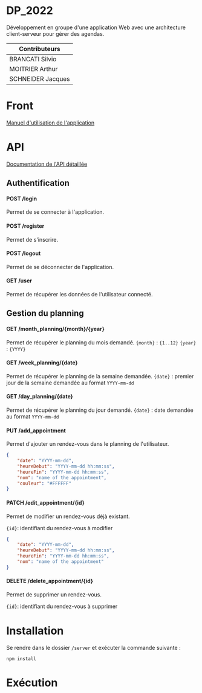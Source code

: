 
# DP_2022
Développement en groupe d'une application Web avec une architecture client-serveur pour gérer des agendas.

|Contributeurs    |
|-----------------|
|BRANCATI Silvio  |
|MOITRIER Arthur  |
|SCHNEIDER Jacques|

# Front
[Manuel d'utilisation de l'application](https://github.com/schneiderjacques/DP_2022/blob/master/documentation/Manuel%20utilisation%20-%20Front.pdf)

# API
[Documentation de l'API détaillée](https://documenter.getpostman.com/view/20058446/2s847PKVEZ)

## Authentification

#### POST /login
Permet de se connecter à l'application.
#### POST /register
Permet de s'inscrire.
#### POST /logout
Permet de se déconnecter de l'application.
#### GET /user
Permet de récupérer les données de l'utilisateur connecté.

## Gestion du planning
#### GET /month_planning/{month}/{year}
Permet de récupérer le planning du mois demandé.
`{month}` : `{1..12}`
`{year}` : `{YYYY}`
#### GET /week_planning/{date}
Permet de récupérer le planning de la semaine demandée.
`{date}` : premier jour de la semaine demandée au format `YYYY-mm-dd`
#### GET /day_planning/{date}
Permet de récupérer le planning du jour demandé.
`{date}` : date demandée au format `YYYY-mm-dd`
#### PUT /add_appointment
Permet d'ajouter un rendez-vous dans le planning de l'utilisateur.
```json
{
    "date": "YYYY-mm-dd",
    "heureDebut": "YYYY-mm-dd hh:mm:ss",
    "heureFin": "YYYY-mm-dd hh:mm:ss",
    "nom": "name of the appointment",
    "couleur": "#FFFFFF"
}
```
#### PATCH /edit_appointment/{id}
Permet de modifier un rendez-vous déjà existant.

`{id}`: identifiant du rendez-vous à modifier
```json
{
    "date": "YYYY-mm-dd",
    "heureDebut": "YYYY-mm-dd hh:mm:ss",
    "heureFin": "YYYY-mm-dd hh:mm:ss",
    "nom": "name of the appointment"
}
```  
#### DELETE /delete_appointment/{id}
Permet de supprimer un rendez-vous.

`{id}`: identifiant du rendez-vous à supprimer
# Installation

Se rendre dans le dossier ``/server`` et exécuter la commande suivante :
```nodejs  
npm install  
```

# Exécution
